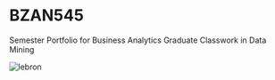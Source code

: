 # BZAN545
Semester Portfolio for Business Analytics Graduate Classwork in Data Mining

![lebron](https://giphy.com/embed/3ofT5BvYMbPoPUvIYw)
